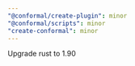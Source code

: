 ```yaml
---
"@conformal/create-plugin": minor
"@conformal/scripts": minor
"create-conformal": minor
---
```


Upgrade rust to 1.90
